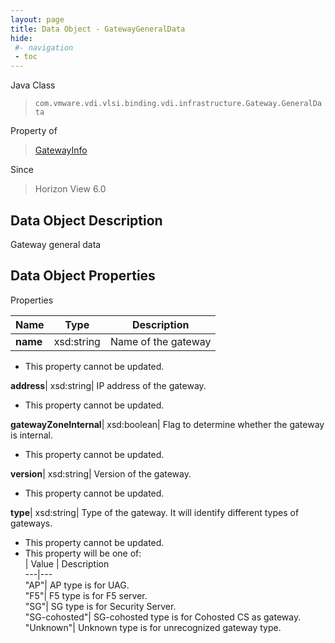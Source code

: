 ```yaml
---
layout: page
title: Data Object - GatewayGeneralData
hide:
 #- navigation
 - toc
---
```






Java Class  
> `com.vmware.vdi.vlsi.binding.vdi.infrastructure.Gateway.GeneralData`

Property of  
> [GatewayInfo](vdi.infrastructure.Gateway.GatewayInfo.md#field_detail)

Since  
> Horizon View 6.0


## Data Object Description 

Gateway general data 

## Data Object Properties

Properties

Name |  Type |  Description   
---|---|---  
**name**|  xsd:string|  Name of the gateway   


 * This property cannot be updated.

  
**address**|  xsd:string|  IP address of the gateway.   


 * This property cannot be updated.

  
**gatewayZoneInternal**|  xsd:boolean|  Flag to determine whether the gateway is internal.   


 * This property cannot be updated.

  
**version**|  xsd:string|  Version of the gateway.   


 * This property cannot be updated.

  
**type**|  xsd:string|  Type of the gateway. It will identify different types of gateways.   


 * This property cannot be updated.
  * This property will be one of:  
|  Value |  Description   
---|---  
"AP"| AP type is for UAG.  
"F5"| F5 type is for F5 server.  
"SG"| SG type is for Security Server.  
"SG-cohosted"| SG-cohosted type is for Cohosted CS as gateway.  
"Unknown"| Unknown type is for unrecognized gateway type.  

  
  
  
   
  
  
